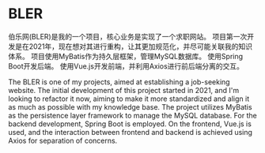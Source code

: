 # BLER
伯乐网(BLER)是我的一个项目，核心业务是实现了一个求职网站。 
项目第一次开发是在2021年，现在想对其进行重构，让其更加规范化，并尽可能关联我的知识体系。 
项目使用MyBatis作为持久层框架，管理MySQL数据库。 
使用Spring Boot开发后端。 
使用Vue.js开发前端，并利用Axios进行前后端分离的交互。

The BLER is one of my projects, aimed at establishing a job-seeking website. 
The initial development of this project started in 2021, and I'm looking to refactor it now, aiming to make it more standardized and align it as much as possible with my knowledge base. 
The project utilizes MyBatis as the persistence layer framework to manage the MySQL database. 
For the backend development, Spring Boot is employed. 
On the frontend, Vue.js is used, and the interaction between frontend and backend is achieved using Axios for separation of concerns.
